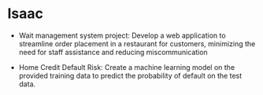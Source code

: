# Isaac

- Wait management system project: Develop a web application to streamline order placement in a restaurant for customers, minimizing the need for staff assistance and reducing miscommunication
  
- Home Credit Default Risk: Create a machine learning model on the provided training data to predict the probability of default on the test data.
